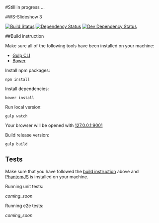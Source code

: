 #Still in progress ...

#WS-Slideshow 3

[![Build Status][travis-image]][travis-url] 
[![Dependency Status][daviddm-url]][daviddm-image] 
[![Dev Dependency Status][daviddm-url-dev]][daviddm-image-dev]

##Build instruction

Make sure all of the following tools have been installed on your machine:

  - [Gulp CLI](http://gulpjs.com)
  - [Bower](http://bower.io)

Install npm packages:

    npm install

Install dependencies:

    bower install

Run local version:

    gulp watch

Your browser will be opened with [127.0.0.1:9001](http://127.0.0.1:9001)

Build release version:

    gulp build


## Tests

Make sure that you have followed the [build instruction](#build-instruction) above
and [PhantomJS](http://phantomjs.org/) is installed on your machine.


Running unit tests:

_coming_soon_


Running e2e tests:

_coming_soon_


[travis-url]: https://travis-ci.org/ws-slideshow/ws-slideshow-app
[travis-image]: https://travis-ci.org/ws-slideshow/ws-slideshow-app.svg?branch=master
[daviddm-url]: https://david-dm.org/ws-slideshow/ws-slideshow-app.svg?theme=shields.io
[daviddm-image]: https://david-dm.org/ws-slideshow/ws-slideshow-app
[daviddm-url-dev]: https://david-dm.org/ws-slideshow/ws-slideshow-app.svg#info=devDependencies
[daviddm-image-dev]: https://david-dm.org/ws-slideshow/ws-slideshow-app/dev-status.svg